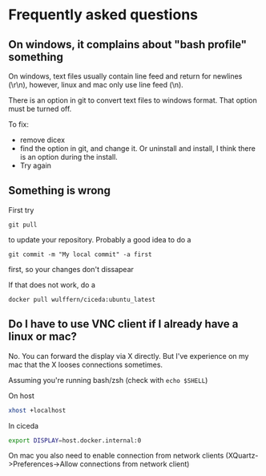 # Frequently asked questions

## On windows, it complains about "bash profile" something
On windows, text files usually contain line feed and return for newlines (\r\n), however, linux and mac only use line feed (\n).

There is an option in git to convert text files to windows format. That option must be turned off.

To fix:
- remove dicex
- find the option in git, and change it. Or uninstall and install, I think there is an option during the install.
- Try again

## Something is wrong

First try
```
git pull
```
to update your repository. Probably a good idea to do a 

```
git commit -m "My local commit" -a first
```

first, so your changes don't dissapear

If that does not work, do a 
```
docker pull wulffern/ciceda:ubuntu_latest
```

## Do I have to use VNC client if I already have a linux or mac?

No. You can forward the display via X directly. But I've experience on my mac that the X looses connections sometimes.

Assuming you're running bash/zsh (check with `echo $SHELL`)

On host
```sh
xhost +localhost
```

In ciceda
```sh
export DISPLAY=host.docker.internal:0
```

On mac you also need to enable connection from network clients (XQuartz->Preferences->Allow connections from network client)



